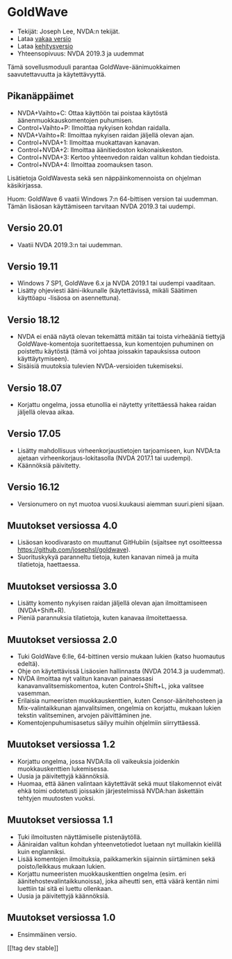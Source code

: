 # GoldWave #

* Tekijät: Joseph Lee, NVDA:n tekijät.
* Lataa [vakaa versio][1]
* Lataa [kehitysversio][2]
* Yhteensopivuus: NVDA 2019.3 ja uudemmat

Tämä sovellusmoduuli parantaa GoldWave-äänimuokkaimen saavutettavuutta ja
käytettävyyttä.

## Pikanäppäimet ##

* NVDA+Vaihto+C: Ottaa käyttöön tai poistaa käytöstä äänenmuokkauskomentojen
  puhumisen.
* Control+Vaihto+P: Ilmoittaa nykyisen kohdan raidalla.
* NVDA+Vaihto+R: Ilmoittaa nykyisen raidan jäljellä olevan ajan.
* Control+NVDA+1: Ilmoittaa muokattavan kanavan.
* Control+NVDA+2: Ilmoittaa äänitiedoston kokonaiskeston.
* Control+NVDA+3: Kertoo yhteenvedon raidan valitun kohdan tiedoista.
* Control+NVDA+4: Ilmoittaa zoomauksen tason.

Lisätietoja GoldWavesta sekä sen näppäinkomennoista on ohjelman
käsikirjassa.

Huom: GoldWave 6 vaatii Windows 7:n 64-bittisen version tai uudemman. Tämän
lisäosan käyttämiseen tarvitaan NVDA 2019.3 tai uudempi.

## Versio 20.01

* Vaatii NVDA 2019.3:n tai uudemman.

## Versio 19.11

* Windows 7 SP1, GoldWave 6.x ja NVDA 2019.1 tai uudempi vaaditaan.
* Lisätty ohjeviesti ääni-ikkunalle (käytettävissä, mikäli Säätimen
  käyttöapu -lisäosa on asennettuna).

## Versio 18.12

* NVDA ei enää näytä olevan tekemättä mitään tai toista virheääniä tiettyjä
  GoldWave-komentoja suoritettaessa, kun komentojen puhuminen on poistettu
  käytöstä (tämä voi johtaa joissakin tapauksissa outoon käyttäytymiseen).
* Sisäisiä muutoksia tulevien NVDA-versioiden tukemiseksi.

## Versio 18.07

* Korjattu ongelma, jossa etunollia ei näytetty yritettäessä hakea raidan
  jäljellä olevaa aikaa.

## Versio 17.05

* Lisätty mahdollisuus virheenkorjaustietojen tarjoamiseen, kun NVDA:ta
  ajetaan virheenkorjaus-lokitasolla (NVDA 2017.1 tai uudempi).
* Käännöksiä päivitetty.

## Versio 16.12

* Versionumero on nyt muotoa vuosi.kuukausi aiemman suuri.pieni sijaan.

## Muutokset versiossa 4.0

* Lisäosan koodivarasto on muuttanut GitHubiin (sijaitsee nyt osoitteessa
  https://github.com/josephsl/goldwave).
* Suorituskykyä paranneltu tietoja, kuten kanavan nimeä ja muita
  tilatietoja, haettaessa.

## Muutokset versiossa 3.0

* Lisätty komento nykyisen raidan jäljellä olevan ajan ilmoittamiseen
  (NVDA+Shift+R).
* Pieniä parannuksia tilatietoja, kuten kanavaa ilmoitettaessa.

## Muutokset versiossa 2.0

* Tuki GoldWave 6:lle, 64-bittinen versio mukaan lukien (katso huomautus
  edeltä).
* Ohje on käytettävissä Lisäosien hallinnasta (NVDA 2014.3 ja uudemmat).
* NVDA ilmoittaa nyt valitun kanavan painaessasi kanavanvalitsemiskomentoa,
  kuten Control+Shift+L, joka valitsee vasemman.
* Erilaisia numeeristen muokkauskenttien, kuten Censor-äänitehosteen ja
  Mix-valintaikkunan ajanvalitsimen, ongelmia on korjattu, mukaan lukien
  tekstin valitseminen, arvojen päivittäminen jne.
* Komentojenpuhumisasetus säilyy muihin ohjelmiin siirryttäessä.

## Muutokset versiossa 1.2

* Korjattu ongelma, jossa NVDA:lla oli vaikeuksia joidenkin muokkauskenttien
  lukemisessa.
* Uusia ja päivitettyjä käännöksiä.
* Huomaa, että äänen valintaan käytettävät sekä muut tilakomennot eivät ehkä
  toimi odotetusti joissakin järjestelmissä NVDA:han äskettäin tehtyjen
  muutosten vuoksi.

## Muutokset versiossa 1.1

* Tuki ilmoitusten näyttämiselle pistenäytöllä.
* Ääniraidan valitun kohdan yhteenvetotiedot luetaan nyt muillakin kielillä
  kuin englanniksi.
* Lisää komentojen ilmoituksia, paikkamerkin sijainnin siirtäminen sekä
  poisto/leikkaus mukaan lukien.
* Korjattu numeeristen muokkauskenttien ongelma (esim. eri
  äänitehostevalintaikkunoissa), joka aiheutti sen, että väärä kentän nimi
  luettiin tai sitä ei luettu ollenkaan.
* Uusia ja päivitettyjä käännöksiä.

## Muutokset versiossa 1.0

* Ensimmäinen versio.

[[!tag dev stable]]

[1]: https://addons.nvda-project.org/files/get.php?file=gwv

[2]: https://addons.nvda-project.org/files/get.php?file=gwv-dev
